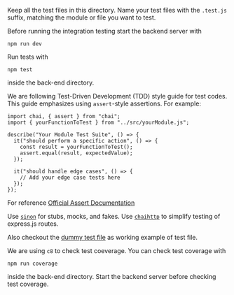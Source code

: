 Keep all the test files in this directory. Name your test files with the `.test.js` suffix, matching the module or file you want to test. 

Before running the integration testing start the backend server with

```
npm run dev
```

Run tests with 
```
npm test
```
inside the back-end directory.

We are following Test-Driven Development (TDD) style guide for test codes. This guide emphasizes using `assert`-style assertions. For example:

```
import chai, { assert } from "chai";
import { yourFunctionToTest } from "../src/yourModule.js";

describe("Your Module Test Suite", () => {
  it("should perform a specific action", () => {
    const result = yourFunctionToTest();
    assert.equal(result, expectedValue);
  });

  it("should handle edge cases", () => {
    // Add your edge case tests here
  });
});
```

For reference [Official Assert Documentation](https://www.chaijs.com/api/assert/)


Use [`sinon`](https://www.npmjs.com/package/sinon) for stubs, mocks, and fakes. Use [`chaihttp`](https://www.chaijs.com/plugins/chai-http/) to simplify testing of express.js routes.

Also checkout the [dummy test file](./dummy.test.js) as working example of test file. 


We are using `c8` to check test coeverage. You can check test coverage with

```
npm run coverage
```
inside the back-end directory. Start the backend server before checking test coverage.